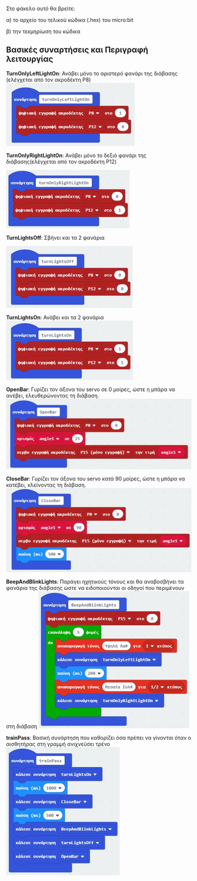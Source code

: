 Στο φάκελο αυτό θα βρείτε:

  α) το αρχείο του τελικού κώδικα (.hex) του micro:bit
  
  β) την τεκμηρίωση του κώδικα

## Βασικές συναρτήσεις και Περιγραφή λειτουργίας

**TurnOnlyLeftLightOn**:
Ανάβει μόνο το αριστερό φανάρι της διάβασης (ελέγχεται από τον ακροδέκτη P8)
![TurnOnlyLeftLightOn](https://github.com/jomihal/Automatic-Rail-way-crossing/blob/master/Code/TurnOnlyLeftLightOn.JPG)


**TurnOnlyRightLightOn**:
Ανάβει μόνο το δεξιό φανάρι της διάβασης(ελέγχεται από τον ακροδέκτη P12)

![TurnOnlyLeftLightOn](https://github.com/jomihal/Automatic-Rail-way-crossing/blob/master/Code/TurnOnlyRightLightOn.JPG)


**TurnLightsOff**:
Σβήνει και τα 2 φανάρια

![TurnLightsOff](https://github.com/jomihal/Automatic-Rail-way-crossing/blob/master/Code/TurnLightsOff.JPG)


**TurnLightsOn**:
Ανάβει και τα 2 φανάρια
![TurnLightsOn](https://github.com/jomihal/Automatic-Rail-way-crossing/blob/master/Code/TurnLightsOn.JPG)


**OpenBar**:
Γυρίζει τον άξονα του servo σε 0 μοίρες, ώστε η μπάρα να ανέβει, ελευθερώνοντας τη διάβαση.
![OpenBar](https://github.com/jomihal/Automatic-Rail-way-crossing/blob/master/Code/OpenBar.JPG)


**CloseBar**:
Γυρίζει τον άξονα του servo κατά 90 μοίρες, ώστε η μπάρα να κατέβει, κλείνοντας τη διάβαση.
![CloseBar](https://github.com/jomihal/Automatic-Rail-way-crossing/blob/master/Code/CloseBar.JPG)


**BeepAndBlinkLights**:
Παράγει ηχητικούς τόνους και θα αναβοσβήνει τα φανάρια της διάβασης ώστε να ειδοποιούνται οι οδηγοί που περιμένουν στη διάβαση
![BeepAndBlinkLights](https://github.com/jomihal/Automatic-Rail-way-crossing/blob/master/Code/BeepAndBlinkLights.JPG)


**trainPass**:
Βασική συνάρτηση που καθορίζει όσα πρέπει να γίνονται όταν ο αισθητήρας στη γραμμή ανιχνεύσει τρένο
![trainPass](https://github.com/jomihal/Automatic-Rail-way-crossing/blob/master/Code/trainPass.JPG)
